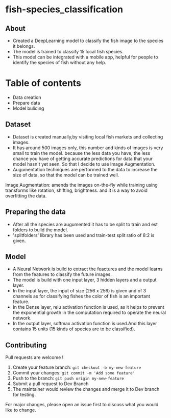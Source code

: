 # fish-species_classification

## About
- Created a DeepLearning model to classify the fish image to the species it belongs.
- The model is trained to classify 15 local fish species.
- This model can be integrated with a mobile app, helpful for people to identify the species of fish without any help.

Table of contents
=================

<!--ts-->
   * Data creation
   * Prepare data
   * Model buliding

## Dataset
- Dataset is created manually,by visiting local fish markets and collecting images.
- It has around 500 images only, this number and kinds of images is very small to train the model. because the less data you have, the less chance you have of getting accurate predictions for data that your model hasn't yet seen. So that I decide to use Image Augmentation.
- Augumentation techniques are performed to the data to increase the size of data, so that the model can be trained well.

Image Augmentation: amends the images on-the-fly while training using transforms like rotation, shifting, brightness. and it is a way to avoid overfitting the data.

## Preparing the data
- After all the species are augumented it has to be split to train and est folders to bulid the model.
- 'splitfolders' library has been used and train-test split ratio of 8:2 is given.

## Model
- A Neural Network is build to extract the feactures and the model learns from the features to classify the future images.
- The model is build with one input layer, 3 hidden layers and a output layer.
- In the input layer, the input of size (256 x 256) is given and of 3 channels as for classifying fishes the color of fish is an important feature.
- In the Dense layer, relu activation function is used, as it helps to prevent the exponential growth in the computation required to operate the neural network.
- In the output layer, softmax activation function is used.And this layer contains 15 units (15 kinds of species are to be classified).

<!-- ## Requirements

Python 3.7 or later with all [requirements.txt] 

To install run

```
$ conda create -n admin python=3.7 --yes
$ pip install -r requirements.txt
```
-->

## Contributing
Pull requests are welcome !

1. Create your feature branch: `git checkout -b my-new-feature`
2. Commit your changes: `git commit -m 'Add some feature'`
3. Push to the branch: `git push origin my-new-feature`
4. Submit a pull request to Dev Branch
5. The maintainer would review the changes  and merge it to Dev branch for testing.

For major changes, please open an issue first to discuss what you would like to change.

